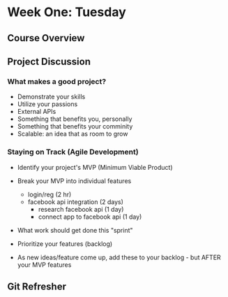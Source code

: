 # Week One: Tuesday
## Course Overview
## Project Discussion
### What makes a good project?
- Demonstrate your skills
- Utilize your passions
- External APIs
- Something that benefits you, personally
- Something that benefits your comminity
- Scalable: an idea that as room to grow

### Staying on Track (Agile Development)
- Identify your project's MVP (Minimum Viable Product)
- Break your MVP into individual features
    - login/reg (2 hr)
    - facebook api integration (2 days)
        - research facebook api (1 day)
        - connect app to facebook api (1 day)
- What work should get done this "sprint"
- Prioritize your features (backlog)

- As new ideas/feature come up, add these to your backlog - but AFTER your MVP features
        

## Git Refresher